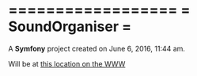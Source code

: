 ==================
= SoundOrganiser =
==================

A __Symfony__ project created on June 6, 2016, 11:44 am.

Will be at [this location on the WWW](http://nils.xif.fr/soundorganiser)